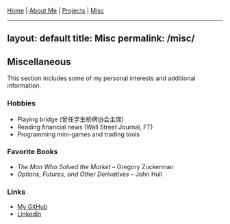 [Home](index.md) | [About Me](about.md) | [Projects](projects.md) | [Misc](misc.md)

---
layout: default
title: Misc
permalink: /misc/
---

## Miscellaneous

This section includes some of my personal interests and additional information.

### Hobbies

- Playing bridge (曾任学生桥牌协会主席)
- Reading financial news (Wall Street Journal, FT)
- Programming mini-games and trading tools

### Favorite Books

- *The Man Who Solved the Market* – Gregory Zuckerman
- *Options, Futures, and Other Derivatives* – John Hull

### Links

- [My GitHub](https://github.com/v1p98)
- [LinkedIn](https://linkedin.com/in/your-profile)
